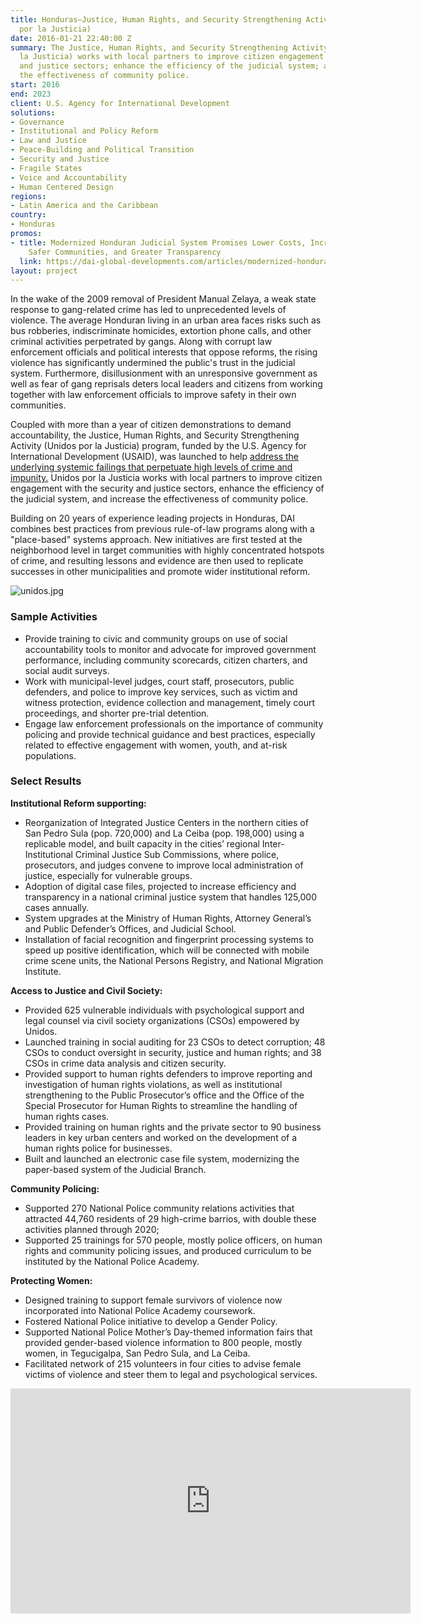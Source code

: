 ```yaml
---
title: Honduras—Justice, Human Rights, and Security Strengthening Activity (Unidos
  por la Justicia)
date: 2016-01-21 22:40:00 Z
summary: The Justice, Human Rights, and Security Strengthening Activity (Unidos por
  la Justicia) works with local partners to improve citizen engagement with the security
  and justice sectors; enhance the efficiency of the judicial system; and increase
  the effectiveness of community police.
start: 2016
end: 2023
client: U.S. Agency for International Development
solutions:
- Governance
- Institutional and Policy Reform
- Law and Justice
- Peace-Building and Political Transition
- Security and Justice
- Fragile States
- Voice and Accountability
- Human Centered Design
regions:
- Latin America and the Caribbean
country:
- Honduras
promos:
- title: Modernized Honduran Judicial System Promises Lower Costs, Increased Efficiency,
    Safer Communities, and Greater Transparency
  link: https://dai-global-developments.com/articles/modernized-honduran-judicial-system-promises-lower-costs-increased-efficiency-safer-communities-and-greater-transparency
layout: project
---
```


In the wake of the 2009 removal of President Manual Zelaya, a weak state response to gang-related crime has led to unprecedented levels of violence. The average Honduran living in an urban area faces risks such as bus robberies, indiscriminate homicides, extortion phone calls, and other criminal activities perpetrated by gangs. Along with corrupt law enforcement officials and political interests that oppose reforms, the rising violence has significantly undermined the public's trust in the judicial system. Furthermore, disillusionment with an unresponsive government as well as fear of gang reprisals deters local leaders and citizens from working together with law enforcement officials to improve safety in their own communities.

Coupled with more than a year of citizen demonstrations to demand accountability, the Justice, Human Rights, and Security Strengthening Activity (Unidos por la Justicia) program, funded by the U.S. Agency for International Development (USAID), was launched to help [address the underlying systemic failings that perpetuate high levels of crime and impunity.](http://dai-global-developments.com/articles/mitigating-instability-in-central-america?utm_source=daidotcom) Unidos por la Justicia works with local partners to improve citizen engagement with the security and justice sectors, enhance the efficiency of the judicial system, and increase the effectiveness of community police.

Building on 20 years of experience leading projects in Honduras, DAI combines best practices from previous rule-of-law programs along with a "place-based" systems approach. New initiatives are first tested at the neighborhood level in target communities with highly concentrated hotspots of crime, and resulting lessons and evidence are then used to replicate successes in other municipalities and promote wider institutional reform.

![unidos.jpg](/uploads/unidos.jpg)

### Sample Activities

* Provide training to civic and community groups on use of social accountability tools to monitor and advocate for improved government performance, including community scorecards, citizen charters, and social audit surveys.
* Work with municipal-level judges, court staff, prosecutors, public defenders, and police to improve key services, such as victim and witness protection, evidence collection and management, timely court proceedings, and shorter pre-trial detention.
* Engage law enforcement professionals on the importance of community policing and provide technical guidance and best practices, especially related to effective engagement with women, youth, and at-risk populations.

### Select Results

**Institutional Reform supporting:** 
 
* Reorganization of Integrated Justice Centers in the northern cities of San Pedro Sula (pop. 720,000) and La Ceiba (pop. 198,000) using a replicable model, and built capacity in the cities’ regional Inter-Institutional Criminal Justice Sub Commissions, where police, prosecutors, and judges convene to improve local administration of justice, especially for vulnerable groups. 
* Adoption of digital case files, projected to increase efficiency and transparency in a national criminal justice system that handles 125,000 cases annually. 
* System upgrades at the Ministry of Human Rights, Attorney General’s and Public Defender’s Offices, and Judicial School. 
* Installation of facial recognition and fingerprint processing systems to speed up positive identification, which will be connected with mobile crime scene units, the National Persons Registry, and National Migration Institute. 
 
**Access to Justice and Civil Society:** 
 
* Provided 625 vulnerable individuals with psychological support and legal counsel via civil society organizations (CSOs) empowered by Unidos. 
* Launched training in social auditing for 23 CSOs to detect corruption; 48 CSOs to conduct oversight in security, justice and human rights; and 38 CSOs in crime data analysis and citizen security.  
* Provided support to human rights defenders to improve reporting and investigation of human rights violations, as well as institutional strengthening to the Public Prosecutor’s office and the Office of the Special Prosecutor for Human Rights to streamline the handling of human rights cases.
* Provided training on human rights and the private sector to 90 business leaders in key urban centers and worked on the development of a human rights police for businesses.
* Built and launched an electronic case file system, modernizing the paper-based system of the Judicial Branch.  
 
**Community Policing:** 

* Supported 270 National Police community relations activities that attracted 44,760 residents of 29 high-crime barrios, with double these activities planned through 2020;
* Supported 25 trainings for 570 people, mostly police officers, on human rights and community policing issues, and produced curriculum to be instituted by the National Police Academy. 
 
**Protecting Women:** 

* Designed training to support female survivors of violence now incorporated into National Police Academy coursework. 
* Fostered National Police initiative to develop a Gender Policy. 
* Supported National Police Mother’s Day-themed information fairs that provided gender-based violence information to 800 people, mostly women, in Tegucigalpa, San Pedro Sula, and La Ceiba. 
* Facilitated network of 215 volunteers in four cities to advise female victims of violence and steer them to legal and psychological services.

<iframe src="https://player.vimeo.com/video/626774963?h=8300e0b201" width="640" height="360" frameborder="0" allow="autoplay; fullscreen; picture-in-picture" allowfullscreen></iframe>